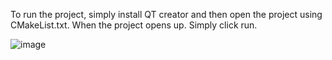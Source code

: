 To run the project, simply install QT creator and then open the project using CMakeList.txt. 
When the project opens up. Simply click run. 

![image](https://github.com/MdInaam/Nim-Game-QtFramework/assets/136098660/eda33d47-ba49-4375-853f-c1ef0a434d0a)

